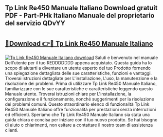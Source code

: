 ## Tp Link Re450 Manuale Italiano Download gratuit PDF - Part-PHk Italiano Manuale del proprietario del servizio QDvYY

# <h2><a href="http://dfd8kpf.blite.top/?on=Tp+Link+Re450+Manuale+Italiano">🔗Download 👉🔴 Tp Link Re450 Manuale Italiano</a></h2>

[![Tp Link Re450 Manuale Italiano download](https://i.imgur.com/lujVjoI.png)](http://dfd8kpf.blite.top/?on=Tp+Link+Re450+Manuale+Italiano)
Saluti e benvenuto nel manuale Dell'utente per il tuo REDDDDDDD appena acquistato. Questa guida ha lo scopo di aiutarti a diventare un utente esperto del tuo Prodotto fornendo una spiegazione dettagliata delle sue caratteristiche, funzioni e vantaggi. Troverai istruzioni dettagliate per L'installazione, L'uso, la manutenzione e la risoluzione dei problemi. Prima di utilizzare Tp Link Re450 Manuale Italiano, familiarizzare con le sue caratteristiche e caratteristiche leggendo questo Manuale utente. Troverai istruzioni chiare per L'installazione, la configurazione e il funzionamento, nonché suggerimenti per la risoluzione dei problemi comuni. Questo straordinario elenco di funzionalità Tp Link Re450 Manuale Italiano offre funzionalità per prestazioni senza interruzioni ed efficienti. Speriamo che Tp Link Re450 Manuale Italiano sia stata una guida chiara e concisa per iniziare con il tuo nuovo prodotto. Se hai bisogno di aiuto o chiarimenti, non esitare a contattare il nostro team di assistenza clienti.

